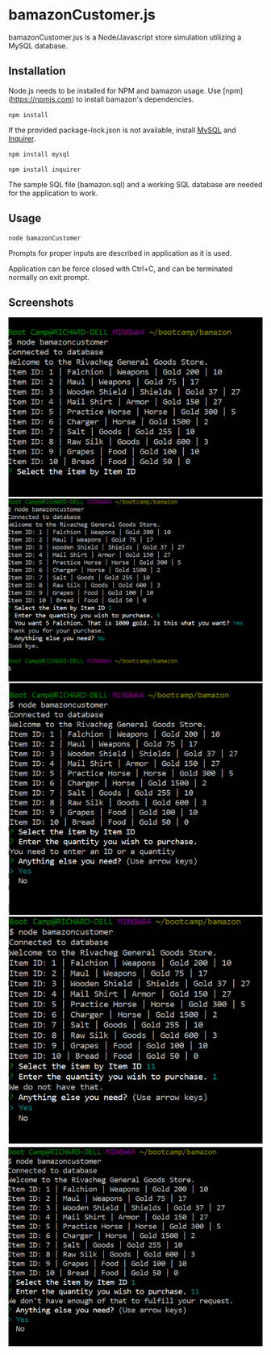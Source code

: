 # bamazonCustomer.js

bamazonCustomer.jus is a Node/Javascript store simulation utilizing a MySQL database.

## Installation

Node.js needs to be installed for NPM and bamazon usage.
Use [npm] (https://npmjs.com) to install bamazon's dependencies.

```$
npm install
```

If the provided package-lock.json is not available, install [MySQL](https://www.npmjs.com/package/mysql) and [Inquirer](https://www.npmjs.com/package/inquirer).

```$
npm install mysql
```

```$
npm install inquirer
```

The sample SQL file (bamazon.sql) and a working SQL database are needed for the application to work.

## Usage

```$
node bamazonCustomer
```

Prompts for proper inputs are described in application as it is used. 

Application can be force closed with Ctrl+C, and can be terminated normally on exit prompt.

## Screenshots

![Initial prompt](https://github.com/rzhanghu64/bamazonCustomer/blob/master/screenshots/initial_prompt.PNG?raw=true)
![Standard usage](https://github.com/rzhanghu64/bamazonCustomer/blob/master/screenshots/standard_usage.PNG?raw=true)
![Quantity or ID not provided](https://github.com/rzhanghu64/bamazonCustomer/blob/master/screenshots/edge_case_empty_id_or_quantity.PNG?raw=true)
![ID not available](https://github.com/rzhanghu64/bamazonCustomer/blob/master/screenshots/edge_case_id_not_available.PNG?raw=true)
![Stock unavailable](https://github.com/rzhanghu64/bamazonCustomer/blob/master/screenshots/edge_case_stock_too_small_or_zero.PNG?raw=true)
